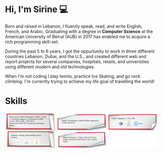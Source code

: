 # Hi, I'm Sirine 💻

Born and raised in Lebanon, I fluently speak, read, and write English, French, and Arabic.
Graduating with a degree in <strong>Computer Science</strong> at the American University of Beirut (AUB) in 2017 has enabled me to acquire a rich programming skill-set.

During the past 5 to 6 years, I got the oppurtunity to work in three different countries Lebanon, Dubai, and the U.S., and created different web and report projects for several companies, hospitals, retails, and univeristies using different modern and old technologies.

When I'm not coding I play tennis, practice Ice Skating, and go rock climbing. I'm currently trying to achieve my life goal of travelling the world!

# Skills

<img src="Skills/Skills.png" alt="Lights"> 
